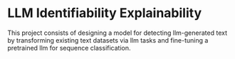 # LLM Identifiability Explainability

This project consists of designing a model for detecting llm-generated text by transforming existing text datasets via llm tasks and fine-tuning a pretrained llm for sequence classification.
